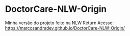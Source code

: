 # DoctorCare-NLW-Origin
Minha versão do projeto feito na NLW Return
Acesse: https://marcosandradev.github.io/DoctorCare-NLW-Origin/
